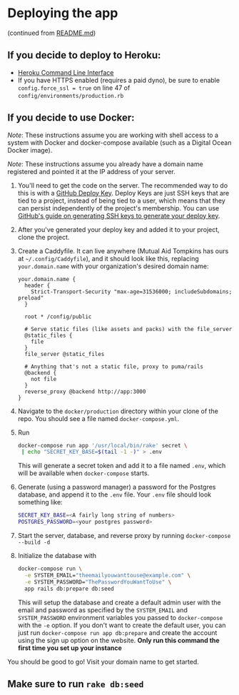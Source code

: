# Deploying the app

(continued from [README.md](README.md))

## If you decide to deploy to Heroku:
* [Heroku Command Line Interface](https://devcenter.heroku.com/categories/command-line)
* If you have HTTPS enabled (requires a paid dyno), be sure to enable `config.force_ssl = true` on line 47 of `config/environments/production.rb`

## If you decide to use Docker:

_Note_: These instructions assume you are working with shell access to a system with Docker and docker-compose available (such as a Digital Ocean Docker image).

_Note_: These instructions assume you already have a domain name registered and pointed it at the
IP address of your server.

1. You'll need to get the code on the server. The recommended way to do this is with a [GitHub Deploy Key](https://developer.github.com/v3/guides/managing-deploy-keys/). Deploy Keys are just SSH keys that are tied to a project, instead of being tied to a user, which means that they can persist independently of the project's membership. You can use [GitHub's guide on generating SSH keys to generate your deploy key](https://help.github.com/en/github/authenticating-to-github/generating-a-new-ssh-key-and-adding-it-to-the-ssh-agent).
2. After you've generated your deploy key and added it to your project, clone the project.
3. Create a Caddyfile. It can live anywhere (Mutual Aid Tompkins has ours at `~/.config/Caddyfile`), and it should look like this, replacing `your.domain.name` with your organization's desired domain name:

   ```
   your.domain.name {
     header {
       Strict-Transport-Security "max-age=31536000; includeSubdomains; preload"
     }

     root * /config/public

     # Serve static files (like assets and packs) with the file_server
     @static_files {
       file
     }
     file_server @static_files

     # Anything that's not a static file, proxy to puma/rails
     @backend {
       not file
     }
     reverse_proxy @backend http://app:3000
   }
   ```

4. Navigate to the `docker/production` directory within your clone of the repo. You should see a file named `docker-compose.yml`.
5. Run
   ```bash
   docker-compose run app '/usr/local/bin/rake' secret \
    | echo "SECRET_KEY_BASE=$(tail -1 -)" > .env
   ```
   This will generate a secret token and add it to a file named `.env`, which will be available when
   `docker-compose` starts.
6. Generate (using a password manager) a password for the Postgres database, and append it to the `.env` file. Your `.env` file should look something like:
   ```bash
   SECRET_KEY_BASE=<A fairly long string of numbers>
   POSTGRES_PASSWORD=<your postgres password>
   ```
7. Start the server, database, and reverse proxy by running `docker-compose --build -d`
8. Initialize the database with
   ```bash
   docker-compose run \
     -e SYSTEM_EMAIL="theemailyouwanttouse@example.com" \
     -e SYSTEM_PASSWORD="ThePasswordYouWantToUse" \
     app rails db:prepare db:seed
   ```
   This will setup the database and create a default admin user with the email and password as  specified by the `SYSTEM_EMAIL` and `SYSTEM_PASSWORD` environment variables you passed to  `docker-compose` with the `-e` option. If you don't want to create the default user, you can just  run `docker-compose run app db:prepare` and create the account using the sign up option on the  website. **Only run this command the first time you set up your instance**

You should be good to go! Visit your domain name to get started.

## Make sure to run `rake db:seed`